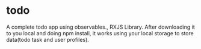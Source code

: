 # todo
A complete todo app using observables., RXJS Library.
After downloading it to you local and doing npm install, it works using your local storage to store data(todo task and user profiles).
